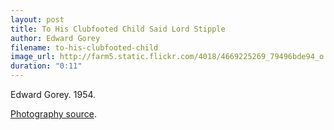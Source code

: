 ```yaml
---
layout: post
title: To His Clubfooted Child Said Lord Stipple
author: Edward Gorey
filename: to-his-clubfooted-child
image_url: http://farm5.static.flickr.com/4018/4669225269_79496bde94_o.jpg
duration: "0:11"
---
```


Edward Gorey.  1954.

[Photography source](http://www.flickr.com/photos/43021516@N06/4669225269/).
